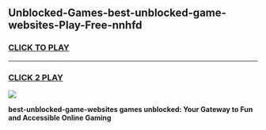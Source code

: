 
## Unblocked-Games-best-unblocked-game-websites-Play-Free-nnhfd
<h3>
<a href="https://premium76.site?title=best-unblocked-game-websites&ref=20M">CLICK TO PLAY</a></h3>
<hr>

<h3>
<a href="https://premium76.site?title=best-unblocked-game-websites&ref=20M">CLICK 2 PLAY</a>
  
</h3>

<a href="https://premium76.site?title=best-unblocked-game-websites&ref=19M"><img src="https://clearcache.store/games.png"></a>


**best-unblocked-game-websites games unblocked: Your Gateway to Fun and Accessible Online Gaming**
